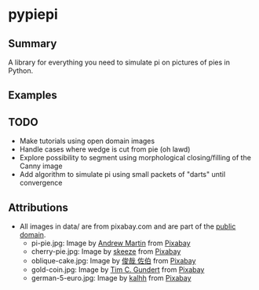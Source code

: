 # pypiepi

## Summary

A library for everything you need to simulate pi on pictures of pies in Python.

## Examples

## TODO
- Make tutorials using open domain images
- Handle cases where wedge is cut from pie (oh lawd)
- Explore possibility to segment using morphological closing/filling of the Canny image
- Add algorithm to simulate pi using small packets of "darts" until convergence

## Attributions
- All images in data/ are from pixabay.com and are part of the [public domain](https://pixabay.com/service/license/).
    - pi-pie.jpg: Image by <a href="https://pixabay.com/users/aitoff-388338/?utm_source=link-attribution&amp;utm_medium=referral&amp;utm_campaign=image&amp;utm_content=1446373">Andrew Martin</a> from <a href="https://pixabay.com/?utm_source=link-attribution&amp;utm_medium=referral&amp;utm_campaign=image&amp;utm_content=1446373">Pixabay</a>
    - cherry-pie.jpg: Image by <a href="https://pixabay.com/users/skeeze-272447/?utm_source=link-attribution&amp;utm_medium=referral&amp;utm_campaign=image&amp;utm_content=1241372">skeeze</a> from <a href="https://pixabay.com/?utm_source=link-attribution&amp;utm_medium=referral&amp;utm_campaign=image&amp;utm_content=1241372">Pixabay</a>
    - oblique-cake.jpg: Image by <a href="https://pixabay.com/users/la-fontaine-22289/?utm_source=link-attribution&amp;utm_medium=referral&amp;utm_campaign=image&amp;utm_content=802188">俊哉 佐伯</a> from <a href="https://pixabay.com/?utm_source=link-attribution&amp;utm_medium=referral&amp;utm_campaign=image&amp;utm_content=802188">Pixabay</a>
    - gold-coin.jpg: Image by <a href="https://pixabay.com/users/timcgundert-3157574/?utm_source=link-attribution&amp;utm_medium=referral&amp;utm_campaign=image&amp;utm_content=1628411">Tim C. Gundert</a> from <a href="https://pixabay.com/?utm_source=link-attribution&amp;utm_medium=referral&amp;utm_campaign=image&amp;utm_content=1628411">Pixabay</a>
    - german-5-euro.jpg: Image by <a href="https://pixabay.com/users/kalhh-86169/?utm_source=link-attribution&amp;utm_medium=referral&amp;utm_campaign=image&amp;utm_content=559687">kalhh</a> from <a href="https://pixabay.com/?utm_source=link-attribution&amp;utm_medium=referral&amp;utm_campaign=image&amp;utm_content=559687">Pixabay</a>
    
